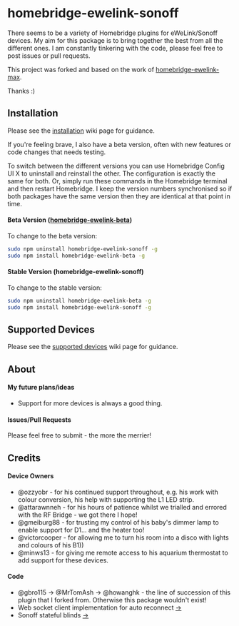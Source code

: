 # homebridge-ewelink-sonoff
There seems to be a variety of Homebridge plugins for eWeLink/Sonoff devices. My aim for this package is to bring together the best from all the different ones. I am constantly tinkering with the code, please feel free to post issues or pull requests.

This project was forked and based on the work of [homebridge-ewelink-max](https://github.com/howanghk/homebridge-ewelink).

Thanks :)
## Installation
Please see the [installation](https://github.com/thepotterfamily/homebridge-ewelink-sonoff/wiki/Installation) wiki page for guidance.

If you're feeling brave, I also have a beta version, often with new features or code changes that needs testing.

To switch between the different versions you can use Homebridge Config UI X to uninstall and reinstall the other. The configuration is exactly the same for both. Or, simply run these commands in the Homebridge terminal and then restart Homebridge. I keep the version numbers synchronised so if both packages have the same version then they are identical at that point in time.

#### Beta Version ([homebridge-ewelink-beta](https://github.com/thepotterfamily/homebridge-ewelink-beta))
To change to the beta version:
```bash
sudo npm uninstall homebridge-ewelink-sonoff -g
sudo npm install homebridge-ewelink-beta -g
```
#### Stable Version (homebridge-ewelink-sonoff)
To change to the stable version:
```bash
sudo npm uninstall homebridge-ewelink-beta -g
sudo npm install homebridge-ewelink-sonoff -g
```

## Supported Devices
Please see the [supported devices](https://github.com/thepotterfamily/homebridge-ewelink-sonoff/wiki/Supported-Devices) wiki page for guidance.

## About
#### My future plans/ideas
- Support for more devices is always a good thing.
#### Issues/Pull Requests
Please feel free to submit - the more the merrier!
## Credits
#### Device Owners
- @ozzyobr - for his continued support throughout, e.g. his work with colour conversion, his help with supporting the L1 LED strip.
- @attarawnneh - for his hours of patience whilst we trialled and errored with the RF Bridge - we got there I hope!
- @gmeiburg88 - for trusting my control of his baby's dimmer lamp to enable support for D1... and the heater too!
- @victorcooper - for allowing me to turn his room into a disco with lights and colours of his B1))
- @minws13 - for giving me remote access to his aquarium thermostat to add support for these devices.
#### Code
- @gbro115 → @MrTomAsh → @howanghk - the line of succession of this plugin that I forked from. Otherwise this package wouldn't exist!
- Web socket client implementation for auto reconnect [→](https://github.com/websockets/ws/wiki/Websocket-client-implementation-for-auto-reconnect) 
- Sonoff stateful blinds [→](https://github.com/manolab/homebridge-sonoff-stateful-blinds) 
